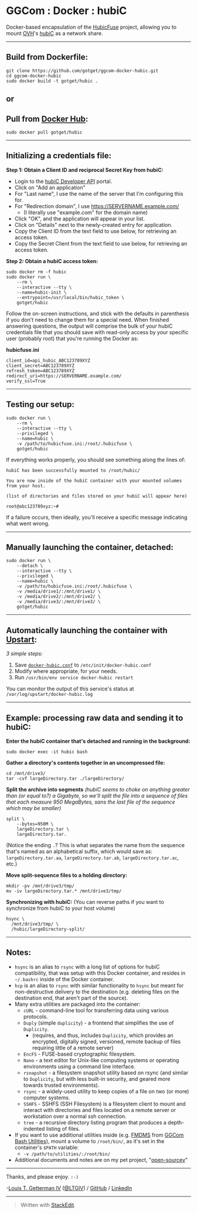 # GGCom : Docker : hubiC

Docker-based encapsulation of the [HubicFuse](https://github.com/TurboGit/hubicfuse) project, allowing you to mount [OVH](https://www.ovh.com/)'s [hubiC](https://hubic.com/en/) as a network share.

----------

Build from Dockerfile:
----------------------

    git clone https://github.com/gotget/ggcom-docker-hubic.git
    cd ggcom-docker-hubic
    sudo docker build -t gotget/hubic .

__or__
--

Pull from [Docker Hub](https://hub.docker.com/):
------------------------------------------------

    sudo docker pull gotget/hubic

----------

Initializing a credentials file:
--------------------------------

**Step 1: Obtain a Client ID and reciprocal Secret Key from hubiC:**

 - Login to the [hubiC Developer API](https://hubic.com/home/browser/developers/) portal.
 - Click on "Add an application"
 - For "Last name", I use the name of the server that I'm configuring this for.
 - For "Redirection domain", I use https://SERVERNAME.example.com/
     - (I literally use "example.com" for the domain name)
 - Click "OK", and the application will appear in your list.
 - Click on "Details" next to the newly-created entry for application.
 - Copy the Client ID from the text field to use below, for retrieving an access token.
 - Copy the Secret Client from the text field to use below, for retrieving an access token.

**Step 2: Obtain a hubiC access token:**

    sudo docker rm -f hubic
    sudo docker run \
        --rm \
        --interactive --tty \
        --name=hubic-init \
        --entrypoint=/usr/local/bin/hubic_token \
        gotget/hubic

Follow the on-screen instructions, and stick with the defaults in parenthesis if you don't need to change them for a special need.  When finished answering questions, the output will comprise the bulk of your hubiC credentials file that you should save with read-only access by your specific user (probably root) that you're running the Docker as:

**hubicfuse.ini**
```
client_id=api_hubic_ABC123789XYZ
client_secret=ABC123789XYZ
refresh_token=ABC123789XYZ
redirect_uri=https://SERVERNAME.example.com/
verify_ssl=True
```

----------

Testing our setup:
------------------

    sudo docker run \
        --rm \
        --interactive --tty \
        --privileged \
        --name=hubic \
        -v /path/to/hubicfuse.ini:/root/.hubicfuse \
        gotget/hubic

If everything works properly, you should see something along the lines of:

```
hubiC has been successfully mounted to /root/hubic/

You are now inside of the hubiC container with your mounted volumes from your host.

(list of directories and files stored on your hubiC will appear here)

root@abc123789xyz:~#
```

If a failure occurs, then ideally, you'll receive a specific message indicating what went wrong.

----------

Manually launching the container, detached:
-------------------------------

    sudo docker run \
        --detach \
        --interactive --tty \
        --privileged \
        --name=hubic \
        -v /path/to/hubicfuse.ini:/root/.hubicfuse \
        -v /media/drive1/:/mnt/drive1/ \
        -v /media/drive2/:/mnt/drive2/ \
        -v /media/drive3/:/mnt/drive3/ \
        gotget/hubic

----------

Automatically launching the container with [Upstart](https://en.wikipedia.org/wiki/Upstart):
-------------------------------

*3 simple steps:*

 1. Save [`docker-hubic.conf`](https://github.com/gotget/ggcom-docker-hubic/blob/master/launch/docker-hubic.conf) to `/etc/init/docker-hubic.conf`
 2. Modify where appropriate, for your needs.
 3. Run `/usr/bin/env service docker-hubic restart`

You can monitor the output of this service's status at `/var/log/upstart/docker-hubic.log`

----------

Example: processing raw data and sending it to hubiC:
---------------------------------------------------------------

**Enter the hubiC container that's detached and running in the background:**

    sudo docker exec -it hubic bash

**Gather a directory's contents together in an uncompressed file:**

    cd /mnt/drive3/
    tar -cvf largeDirectory.tar ./largeDirectory/

**Split the archive into segments**
*(hubiC seems to choke on anything greater than (or equal to?) a Gigabyte, so we'll split the file into a sequence of files that each measure 950 MegaBytes, sans the last file of the sequence which may be smaller)*

    split \
        --bytes=950M \
        largeDirectory.tar \
        largeDirectory.tar.
(Notice the ending `.`?  This is what separates the name from the sequence that's named as an alphabetical suffix, which would save as: `largeDirectory.tar.aa`, `largeDirectory.tar.ab`, `largeDirectory.tar.ac`, etc.)

**Move split-sequence files to a holding directory:**

    mkdir -pv /mnt/drive3/tmp/
    mv -iv largeDirectory.tar.* /mnt/drive3/tmp/

**Synchronizing with hubiC:**
(You can reverse paths if you want to synchronize from hubiC to your host volume)

    hsync \
      /mnt/drive3/tmp/ \
      /hubic/largeDirectory-split/

----------

Notes:
------

 - `hsync` is an alias to `rsync` with a long list of options for hubiC compatibility, that was setup with this Docker container, and resides in `~/.bashrc` inside of the Docker container.
 - `hcp` is an alias to `rsync` with similar functionality to `hsync` but meant for non-destructive delivery to the destination (e.g. deleting files on the destination end, that aren't part of the source).
 - Many extra utilities are packaged into the container:
     - `cURL` - command-line tool for transferring data using various protocols.
     - `Duply` (simple `duplicity`) - a frontend that simplifies the use of `Duplicity`.
         - (requires, and thus, includes `Duplicity`, which provides an encrypted, digitally signed, versioned, remote backup of files requiring little of a remote server)
     - `EncFS` - FUSE-based cryptographic filesystem.
     - `Nano` - a text editor for Unix-like computing systems or operating environments using a command line interface.
     - `rsnapshot` - a filesystem snapshot utility based on rsync (and similar to `Duplicity`, but with less built-in security, and geared more towards trusted environments).
     - `rsync` - a widely-used utility to keep copies of a file on two (or more) computer systems.
     - `SSHFS` - SSHFS (SSH Filesystem) is a filesystem client to mount and interact with directories and files located on a remote server or workstation over a normal ssh connection.
     - `tree` - a recursive directory listing program that produces a depth-indented listing of files.
 - If you want to use additional utilities inside (e.g. [FMDMS](https://www.opensour.cc/ggcom/start?s%5B%5D=FMDMS#utilities) from [GGCom Bash Utilities](https://github.com/gotget/ggcom-bash-utils/)), mount a volume to `/root/bin/`, as it's set in the container's `$PATH` variable:
     - `-v /path/to/utilities/:/root/bin/`
 - Additional documents and notes are on my pet project, "[open-sourcey](https://www.opensour.cc/)"

----------

Thanks, and please enjoy.  `:-)`

-[Louis T. Getterman IV](http://Thad.Getterman.org/) ([@LTGIV](https://Twitter.com/LTGIV)) / [GitHub](https://GitHub.com/LTGIV) / [LinkedIn](https://LinkedIn.com/in/LTGIV)

----------

> Written with [StackEdit](https://stackedit.io/).
